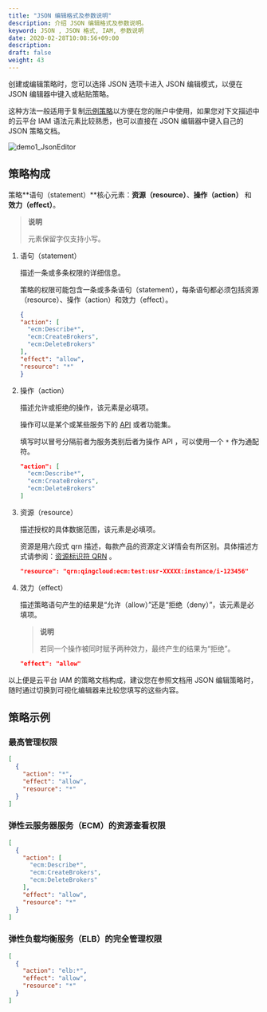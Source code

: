 ```yaml
---
title: "JSON 编辑格式及参数说明"
description: 介绍 JSON 编辑格式及参数说明。
keyword: JSON , JSON 格式, IAM, 参数说明
date: 2020-02-28T10:08:56+09:00
description: 
draft: false
weight: 43
---
```


创建或编辑策略时，您可以选择 JSON 选项卡进入 JSON 编辑模式，以便在 JSON 编辑器中键入或粘贴策略。

这种方法一般适用于复制[示例策略](../../faq/json/#策略示例)以方便在您的账户中使用，如果您对下文描述中的云平台 IAM 语法元素比较熟悉，也可以直接在 JSON 编辑器中键入自己的 JSON 策略文档。

![demo1_JsonEditor](../../_images/demo1_JsonEditor.png)

## 策略构成

策略**语句（statement）**核心元素：**资源（resource）**、**操作（action）** 和 **效力（effect）**。

> **说明**
>
> 元素保留字仅支持小写。

1. 语句（statement）

    描述一条或多条权限的详细信息。

    策略的权限可能包含一条或多条语句（statement），每条语句都必须包括资源（resource）、操作（action）和效力（effect）。

    ```json
    {
    "action": [
      "ecm:Describe*",
      "ecm:CreateBrokers",
      "ecm:DeleteBrokers"
    ],
    "effect": "allow",
    "resource": "*"
    }
    ```

2. 操作（action）

    描述允许或拒绝的操作，该元素是必填项。

    操作可以是某个或某些服务下的 [API](../../faq/supported_services#服务操作列表) 或者功能集。

    填写时以冒号分隔前者为服务类别后者为操作 API ，可以使用一个 `*` 作为通配符。

    ```json
    "action": [
      "ecm:Describe*",
      "ecm:CreateBrokers",
      "ecm:DeleteBrokers"
    ]
    ```

3. 资源（resource）

    描述授权的具体数据范围，该元素是必填项。

    资源是用六段式 qrn 描述，每款产品的资源定义详情会有所区别。具体描述方式请参阅：[资源标识符 QRN](../../faq/qrn) 。

    ```json
    "resource": "qrn:qingcloud:ecm:test:usr-XXXXX:instance/i-123456"
    ```

4. 效力（effect）

    描述策略语句产生的结果是“允许（allow）”还是“拒绝（deny）”，该元素是必填项。

    > **说明**
    >
    > 若同一个操作被同时赋予两种效力，最终产生的结果为“拒绝”。
    
    ```json
    "effect": "allow"
    ```

以上便是云平台 IAM 的策略文档构成，建议您在参照文档用 JSON 编辑策略时，随时通过切换到可视化编辑器来比较您填写的这些内容。

## 策略示例

### 最高管理权限

```json
[
  {
    "action": "*",
    "effect": "allow",
    "resource": "*"
  }
]
```

### 弹性云服务器服务（ECM）的资源查看权限

```json
[
  {
    "action": [
      "ecm:Describe*",
      "ecm:CreateBrokers",
      "ecm:DeleteBrokers"
    ],
    "effect": "allow",
    "resource": "*"
  }
]
```

### 弹性负载均衡服务（ELB）的完全管理权限

```json
[
  {
    "action": "elb:*",
    "effect": "allow",
    "resource": "*"
  }
]
```
